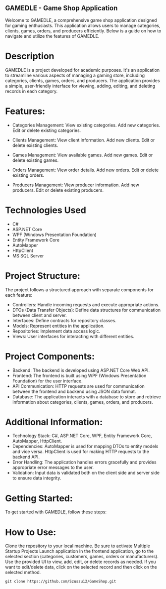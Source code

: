 ## GAMEDLE - Game Shop Application
Welcome to GAMEDLE, a comprehensive game shop application designed for gaming enthusiasts. This application allows users to manage categories, clients, games, orders, and producers efficiently. Below is a guide on how to navigate and utilize the features of GAMEDLE.

# Description
GAMEDLE is a project developed for academic purposes. It's an application to streamline various aspects of managing a gaming store, including categories, clients, games, orders, and producers. The application provides a simple, user-friendly interface for viewing, adding, editing, and deleting records in each category.

# Features:
- Categories Management:
View existing categories.
Add new categories.
Edit or delete existing categories.

- Clients Management:
View client information.
Add new clients.
Edit or delete existing clients.

- Games Management:
View available games.
Add new games.
Edit or delete existing games.

- Orders Management:
View order details.
Add new orders.
Edit or delete existing orders.

- Producers Management:
View producer information.
Add new producers.
Edit or delete existing producers.

# Technologies Used
- C#
- ASP.NET Core
- WPF (Windows Presentation Foundation)
- Entity Framework Core
- AutoMapper
- HttpClient
- MS SQL Server

# Project Structure:
The project follows a structured approach with separate components for each feature:

- Controllers: Handle incoming requests and execute appropriate actions.
- DTOs (Data Transfer Objects): Define data structures for communication between client and server.
- Interfaces: Define contracts for repository classes.
- Models: Represent entities in the application.
- Repositories: Implement data access logic.
- Views: User interfaces for interacting with different entities.

# Project Components:
- Backend: The backend is developed using ASP.NET Core Web API.
- Frontend: The frontend is built using WPF (Windows Presentation Foundation) for the user interface.
- API Communication: HTTP requests are used for communication between the frontend and backend using JSON data format.
- Database: The application interacts with a database to store and retrieve information about categories, clients, games, orders, and producers.

# Additional Information:
- Technology Stack: C#, ASP.NET Core, WPF, Entity Framework Core, AutoMapper, HttpClient.
- Dependencies: AutoMapper is used for mapping DTOs to entity models and vice versa. HttpClient is used for making HTTP requests to the backend API.
- Error Handling: The application handles errors gracefully and provides appropriate error messages to the user.
- Validation: Input data is validated both on the client side and server side to ensure data integrity.
  
# Getting Started:
To get started with GAMEDLE, follow these steps:

# How to Use:
Clone the repository to your local machine.
Be sure to activate Multiple Startup Projects
Launch application
In the frontend application, go to the selected section (categories, customers, games, orders or manufacturers).
Use the provided UI to view, add, edit, or delete records as needed.
If you want to edit/delete data, click on the selected record and then click on the selected method.

```
git clone https://github.com/Szuszu12/GameShop.git
```
